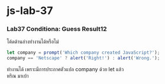 # js-lab-37
### Lab37 Conditiona: Guess Result12
โค้ดด้านล่างทำงานได้หรือไม่ 

```JavaScript
let company = prompt('Which company created JavaScript?');
company == 'Netscape' ? alert('Right!') : alert('Wrong.');
```
ทำงานได้ เพราะมีการประกาศตัวแปล company ด้วย let แล้ว   
หริณ มาเบ้า
